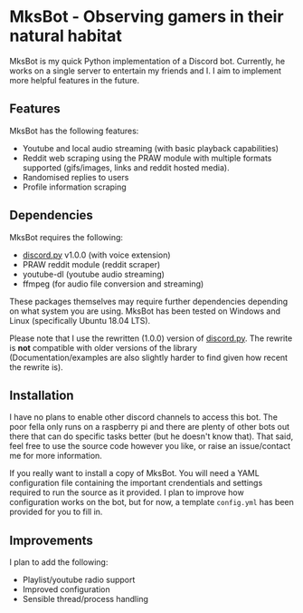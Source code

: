 # MksBot - Observing gamers in their natural habitat

MksBot is my quick Python implementation of a Discord bot. Currently, he works on a single server to entertain my friends and I. I aim to implement more helpful features in the future.

## Features

MksBot has the following features:

- Youtube and local audio streaming (with basic playback capabilities)
- Reddit web scraping using the PRAW module with multiple formats supported (gifs/images, links and reddit hosted media).
- Randomised replies to users
- Profile information scraping

## Dependencies

MksBot requires the following:

- [discord.py](https://github.com/Rapptz/discord.py/tree/rewrite) v1.0.0 (with voice extension)
- PRAW reddit module (reddit scraper)
- youtube-dl (youtube audio streaming)
- ffmpeg (for audio file conversion and streaming)

These packages themselves may require further dependencies depending on what system you are using. MksBot has been tested on Windows and Linux (specifically Ubuntu 18.04 LTS).

Please note that I use the rewritten (1.0.0) version of [discord.py](https://github.com/Rapptz/discord.py/tree/rewrite). The rewrite is **not** compatible with older versions of the library (Documentation/examples are also slightly harder to find given how recent the rewrite is).

## Installation

I have no plans to enable other discord channels to access this bot. The poor fella only runs on a raspberry pi and there are plenty of other bots out there that can do specific tasks better (but he doesn't know that). That said, feel free to use the source code however you like, or raise an issue/contact me for more information.

If you really want to install a copy of MksBot. You will need a YAML configuration file containing the important crendentials and settings required to run the source as it provided. I plan to improve how configuration works on the bot, but for now, a template `config.yml` has been provided for you to fill in.

## Improvements

I plan to add the following:

- Playlist/youtube radio support
- Improved configuration
- Sensible thread/process handling